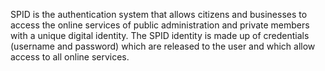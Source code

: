 SPID is the authentication system that allows citizens and businesses to access the online services of public administration and private members with a unique digital identity. The SPID identity is made up of credentials (username and password) which are released to the user and which allow access to all online services.